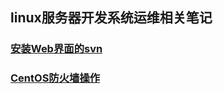## linux服务器开发系统运维相关笔记

### [安装Web界面的svn](static/webSvn.md)
### [CentOS防火墙操作](static/CentOS防火墙之iptables.md)
